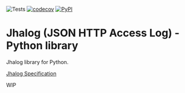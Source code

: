 ![Tests](https://github.com/Accelize/jhalog-python/workflows/tests/badge.svg)
[![codecov](https://codecov.io/gh/Accelize/jhalog-python/branch/main/graph/badge.svg?token=ZZrRtqsGp8)](https://codecov.io/gh/Accelize/jhalog-python)
[![PyPI](https://img.shields.io/pypi/v/jhalog.svg)](https://pypi.org/project/jhalog)

# Jhalog (JSON HTTP Access Log) - Python library

Jhalog library for Python.

[Jhalog Specification](https://github.com/Accelize/jhalog-spec)

WIP
